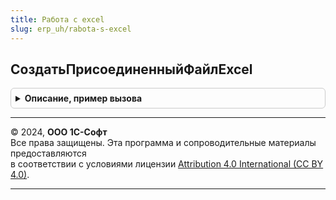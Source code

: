 ```yaml
---
title: Работа с excel
slug: erp_uh/rabota-s-excel
---
```



## СоздатьПрисоединенныйФайлExcel
<details style="margin: 1em 0; padding: 0.5em; border: 1px solid #ccc; border-radius: 6px;">

<summary style="font-weight: bold; cursor: pointer;">Описание, пример вызова</summary>

```bsl

// Функция - Создать присоединенный файл excel
//
// Параметры:
//  ДокументСсылка		 - ДокументСсылка.ПланЗакупок - ссылка на документ для которого создается присоединенный файл.
//  					 - ДокументСсылка.ПланПродаж - ссылка на документ для которого создается присоединенный файл.
//  					 - ДокументСсылка.ПланОстатков - ссылка на документ для которого создается присоединенный файл.
//  					 - ДокументСсылка.ПланПродажПоКатегориям - ссылка на документ для которого создается присоединенный файл.
//  					 - ДокументСсылка.ПланПроизводства - ссылка на документ для которого создается присоединенный файл.
//  					 - ДокументСсылка.ПланСборкиРазборки - ссылка на документ для которого создается присоединенный файл.
//  					 - ДокументСсылка.ПланВнутреннихПотреблений - ссылка на документ для которого создается присоединенный файл.
//  ИдентификаторФормы	 - УникальныйИдентификатор	 - идентификатор формы.
//
// Возвращаемое значение:
//  Структура - Параметры созданного присоединенного файла.
Функция СоздатьПрисоединенныйФайлExcel(ДокументСсылка, ИдентификаторФормы) Экспорт
```

Пример вызова
```bsl
Результат = РаботаСExcel.СоздатьПрисоединенныйФайлExcel(ДокументСсылка, ИдентификаторФормы) 
```
</details>

---

© 2024, **ООО 1С-Софт**  
Все права защищены. Эта программа и сопроводительные материалы предоставляются  
в соответствии с условиями лицензии [Attribution 4.0 International (CC BY 4.0)](https://creativecommons.org/licenses/by/4.0/legalcode).

---
